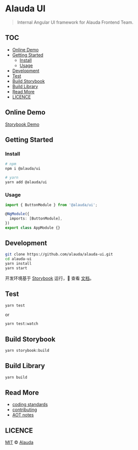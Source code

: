 # Alauda UI

> Internal Angular UI framework for Alauda Frontend Team.

## TOC <!-- omit in TOC -->

- [Online Demo](#online-demo)
- [Getting Started](#getting-started)
  - [Install](#install)
  - [Usage](#usage)
- [Development](#development)
- [Test](#test)
- [Build Storybook](#build-storybook)
- [Build Library](#build-library)
- [Read More](#read-more)
- [LICENCE](#licence)

## Online Demo

[Storybook Demo](http://k8s-cn-alauda-ui.nolimited.haproxy-internet-alaudacn.myalauda.cn)

## Getting Started

### Install

```sh
# npm
npm i @alauda/ui

# yarn
yarn add @alauda/ui
```

### Usage

```ts
import { ButtonModule } from '@alauda/ui';

@NgModule({
  imports: [ButtonModule],
})
export class AppModule {}
```

## Development

```sh
git clone https://github.com/alauda/alauda-ui.git
cd alauda-ui
yarn install
yarn start
```

开发环境基于 [Storybook](https://storybook.js.org/) 运行， 查看 [文档](https://storybook.js.org/basics/guide-angular/)。

## Test

```sh
yarn test
```

or

```sh
yarn test:watch
```

## Build Storybook

```sh
yarn storybook:build
```

## Build Library

```sh
yarn build
```

## Read More

- [coding standards](./docs/CODING_STANDARDS.md)
- [contributing](./docs/CONTRIBUTING.md)
- [AOT notes](./docs/AOT_NOTES.md)

## LICENCE

[MIT](LICENCE) © [Alauda](http://www.alauda.io)

